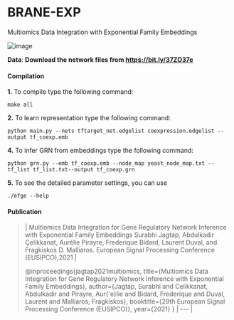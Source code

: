# BRANE-EXP
Multiomics Data Integration with Exponential Family Embeddings

![image](https://user-images.githubusercontent.com/47250394/134910047-198cb9de-4b11-4664-a910-235eb91c1a5c.png)


**Data**:
**Download the network files from https://bit.ly/37ZO37e**

#### Compilation

**1.** To compile type the following command:
```
make all
```

**2.** To learn representation type the following command:
```
python main.py --nets tftarget_net.edgelist coexpression.edgelist --output tf_coexp.emb
```

**4.** To infer GRN from embeddings type the following command:
```
python grn.py --emb tf_coexp.emb --node_map yeast_node_map.txt --tf_list tf_list.txt--output tf_coexp.grn
```

**5.** To see the detailed parameter settings, you can use
```
./efge --help
```



#### Publication

>| Multiomics Data Integration for Gene Regulatory Network Inference with Exponential Family Embeddings Surabhi Jagtap, Abdulkadir Çelikkanat, Aurélie Pirayre, Frederique Bidard, Laurent Duval, and Fragkiskos D. Malliaros. European Signal Processing Conference (EUSIPCO),2021 | 
>
>@inproceedings{jagtap2021multiomics,
  title={Multiomics Data Integration for Gene Regulatory Network Inference with Exponential Family Embeddings},
  author={Jagtap, Surabhi and Celikkanat, Abdulkadir and Pirayre, Aur{\'e}lie and Bidard, Frederique and Duval, Laurent and Malliaros, Fragkiskos},
  booktitle={29th European Signal Processing Conference (EUSIPCO)},
  year={2021}
}
>| --- |



